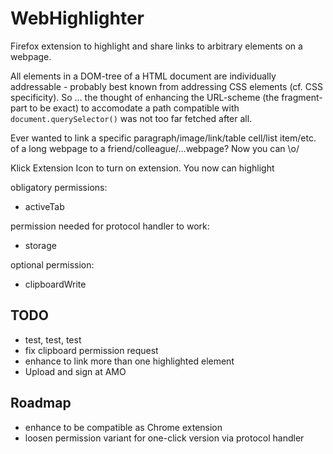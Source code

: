 # WebHighlighter

Firefox extension to highlight and share links to arbitrary elements on a webpage. 
  
All elements in a DOM-tree of a HTML document are individually addressable - probably best known from addressing CSS elements (cf. CSS specificity). So ... the thought of enhancing the URL-scheme (the fragment-part to be exact) to accomodate a path compatible with `document.querySelector()` was not too far fetched after all.  
  
Ever wanted to link a specific paragraph/image/link/table cell/list item/etc. of a long webpage to a friend/colleague/...webpage? Now you can \o/

Klick Extension Icon to turn on extension. You now can highlight
  
obligatory permissions:  
* activeTab
  
permission needed for protocol handler to work:  
* storage
  
optional permission:  
* clipboardWrite
  
## TODO

* test, test, test
* fix clipboard permission request
* enhance to link more than one highlighted element
* Upload and sign at AMO


## Roadmap

* enhance to be compatible as Chrome extension
* loosen permission variant for one-click version via protocol handler

